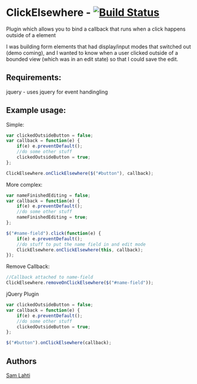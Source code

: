 # ClickElsewhere - [![Build Status](https://travis-ci.org/selecsosi/onClickElsewhere.svg?branch=master)](https://travis-ci.org/selecsosi/onClickElsewhere)

Plugin which allows you to bind a callback that runs when a click happens outside of a element

I was building form elements that had display/input modes that switched out (demo coming), and I wanted
to know when a user clicked outside of a bounded view (which was in an edit state) so that I could save the edit.

## Requirements:

jquery - uses jquery for event handingling

## Example usage:

Simple:

```javascript
var clickedOutsideButton = false;
var callback = function(e) {
    if(e) e.preventDefault();
    //do some other stuff
    clickedOutsideButton = true;
};

ClickElsewhere.onClickElsewhere($("#button"), callback);
```

More complex:

```javascript
var nameFinishedEditing = false;
var callback = function(e) {
    if(e) e.preventDefault();
    //do some other stuff
    nameFinishedEditing = true;
};

$("#name-field").click(function(e) {
    if(e) e.preventDefault();
    //do stuff to put the name field in and edit mode
    ClickElsewhere.onClickElsewhere(this, callback);
});
```

Remove Callback:

```javascript
//Callback attached to name-field
ClickElsewhere.removeOnClickElsewhere($("#name-field"));
```

jQuery Plugin

```javascript
var clickedOutsideButton = false;
var callback = function(e) {
    if(e) e.preventDefault();
    //do some other stuff
    clickedOutsideButton = true;
};

$("#button").onClickElsewhere(callback);
```

## Authors

[Sam Lahti](https://github.com/selecsosi)
